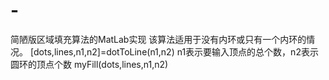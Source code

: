 # -
简陋版区域填充算法的MatLab实现
该算法适用于没有内环或只有一个内环的情况。
[dots,lines,n1,n2]=dotToLine(n1,n2)
n1表示要输入顶点的总个数，n2表示圆环的顶点个数
myFill(dots,lines,n1,n2)
